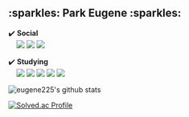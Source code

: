 <h2><b>:sparkles: Park Eugene :sparkles:</b></h2>

<a>:heavy_check_mark: <b>Social</b><br></a>
&nbsp;
&nbsp;
<a href="https://hits.seeyoufarm.com"><img src="https://hits.seeyoufarm.com/api/count/incr/badge.svg?url=https%3A%2F%2Fgithub.com%2Feugene225&count_bg=%23FF8A00&title_bg=%23000000&icon=github.svg&icon_color=%23FFA74A&title=GitHub&edge_flat=false"/></a>
<a href="https://www.instagram.com/kong_eugene225/"><img src="https://img.shields.io/badge/INSTAGRAM-E4405F?style=flat-square&logo=Instagram&logoColor=black"/></a>
<a href="https://bogleboglecoding.tistory.com/"><img src="https://img.shields.io/badge/DEV_LOG-09B3AF?style=flat-square&logo=Storyblok&logoColor=white"/></a>


<a>:heavy_check_mark: <b>Studying</b><br></a>
&nbsp;
&nbsp;
<img src="https://img.shields.io/badge/JAVA-007396?style=flat-square&logo=Java&logoColor=white"/>
<img src="https://img.shields.io/badge/C-A8B9CC?style=flat-square&logo=C&logoColor=white"/>
<img src="https://img.shields.io/badge/PYTHON-3776AB?style=flat-square&logo=Python&logoColor=white"/>
<img src="https://img.shields.io/badge/SPRING-6DB33F?style=flat-square&logo=Spring&logoColor=white"/>
<img src="https://img.shields.io/badge/SPRING BOOT-6DB33F?style=flat-square&logo=Spring Boot&logoColor=white"/>

![eugene225's github stats](https://github-readme-stats.vercel.app/api?username=eugene225&show_icons=true&theme=tokyonight)

[![Solved.ac Profile](http://mazassumnida.wtf/api/generate_badge?boj=zenia0225)](https://solved.ac/zenia0225)

<!---
eugene225/eugene225 is a ✨ special ✨ repository because its `README.md` (this file) appears on your GitHub profile.
You can click the Preview link to take a look at your changes.
--->
